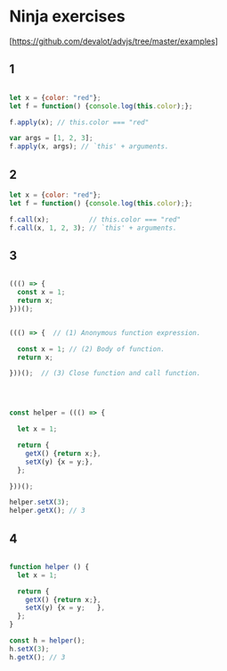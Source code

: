 # Ninja exercises

[https://github.com/devalot/advjs/tree/master/examples]

## 1
```javascript

let x = {color: "red"};
let f = function() {console.log(this.color);};

f.apply(x); // this.color === "red"

var args = [1, 2, 3];
f.apply(x, args); // `this' + arguments.

```

## 2
```javascript
let x = {color: "red"};
let f = function() {console.log(this.color);};

f.call(x);          // this.color === "red"
f.call(x, 1, 2, 3); // `this' + arguments.
```

## 3
```javascript

((() => {
  const x = 1;
  return x;
}))();


((() => {  // (1) Anonymous function expression.

  const x = 1; // (2) Body of function.
  return x;

}))();  // (3) Close function and call function.




const helper = ((() => {

  let x = 1;

  return {
    getX() {return x;},
    setX(y) {x = y;},
  };

}))();

helper.setX(3);
helper.getX(); // 3


```


## 4
```javascript

function helper () {
  let x = 1;

  return {
    getX() {return x;},
    setX(y) {x = y;   },
  };
}

const h = helper();
h.setX(3);
h.getX(); // 3

```
